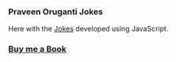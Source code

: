 ### Praveen Oruganti Jokes

Here with the [Jokes](https://praveenoruganti.github.io/praveenoruganti-vanilla-js/0_Projects/praveenoruganti-jokes) developed using JavaScript.

### [Buy me a Book](https://www.buymeacoffee.com/praveenoruganti)